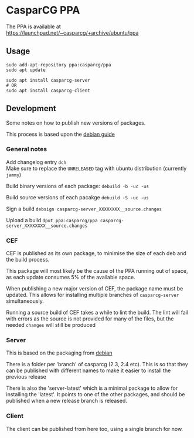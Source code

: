 # CasparCG PPA

The PPA is available at https://launchpad.net/~casparcg/+archive/ubuntu/ppa

## Usage

```
sudo add-apt-repository ppa:casparcg/ppa
sudo apt update

sudo apt install casparcg-server
# OR
sudo apt install casparcg-client
```

## Development

Some notes on how to publish new versions of packages.

This process is based upon the [debian guide](https://wiki.debian.org/BuildingTutorial)

### General notes

Add changelog entry `dch`  
Make sure to replace the `UNRELEASED` tag with ubuntu distribution (currently `jammy`)

Build binary versions of each package: `debuild -b -uc -us`

Build source versions of each pacakge `debuild -S -uc -us`

Sign a build `debsign casparcg-server_XXXXXXXX__source.changes`

Upload a build `dput ppa:casparcg/ppa casparcg-server_XXXXXXXX__source.changes`

### CEF

CEF is published as its own package, to minimise the size of each deb and the build process.

This package will most likely be the cause of the PPA running out of space, as each update consumes 5% of the available space.

When publishing a new major version of CEF, the package name must be updated. This allows for installing multiple branches of `casparcg-server` simultaneously.

Running a source build of CEF takes a while to lint the build. The lint will fail with errors as the source is not provided for many of the files, but the needed `changes` will still be produced

### Server

This is based on the packaging from [debian](https://salsa.debian.org/multimedia-team/casparcg-server)

There is a folder per 'branch' of casparcg (2.3, 2.4 etc). This is so that they can be published with different names to make it easier to install the previous release

There is also the 'server-latest' which is a minimal package to allow for installing the 'latest'. It points to one of the other packages, and should be published when a new release branch is released.

### Client

The client can be published from here too, using a single branch for now.
